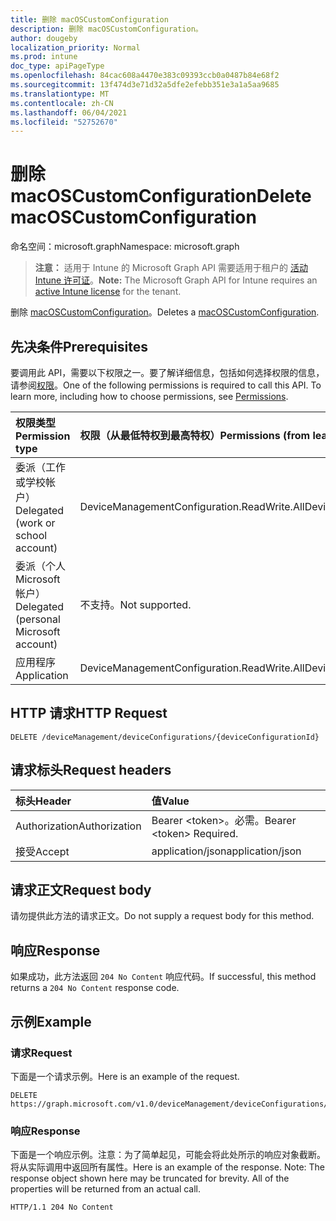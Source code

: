 ```yaml
---
title: 删除 macOSCustomConfiguration
description: 删除 macOSCustomConfiguration。
author: dougeby
localization_priority: Normal
ms.prod: intune
doc_type: apiPageType
ms.openlocfilehash: 84cac608a4470e383c09393ccb0a0487b84e68f2
ms.sourcegitcommit: 13f474d3e71d32a5dfe2efebb351e3a1a5aa9685
ms.translationtype: MT
ms.contentlocale: zh-CN
ms.lasthandoff: 06/04/2021
ms.locfileid: "52752670"
---
```

# <a name="delete-macoscustomconfiguration"></a><span data-ttu-id="bb64c-103">删除 macOSCustomConfiguration</span><span class="sxs-lookup"><span data-stu-id="bb64c-103">Delete macOSCustomConfiguration</span></span>

<span data-ttu-id="bb64c-104">命名空间：microsoft.graph</span><span class="sxs-lookup"><span data-stu-id="bb64c-104">Namespace: microsoft.graph</span></span>

> <span data-ttu-id="bb64c-105">**注意：** 适用于 Intune 的 Microsoft Graph API 需要适用于租户的 [活动 Intune 许可证](https://go.microsoft.com/fwlink/?linkid=839381)。</span><span class="sxs-lookup"><span data-stu-id="bb64c-105">**Note:** The Microsoft Graph API for Intune requires an [active Intune license](https://go.microsoft.com/fwlink/?linkid=839381) for the tenant.</span></span>

<span data-ttu-id="bb64c-106">删除 [macOSCustomConfiguration](../resources/intune-deviceconfig-macoscustomconfiguration.md)。</span><span class="sxs-lookup"><span data-stu-id="bb64c-106">Deletes a [macOSCustomConfiguration](../resources/intune-deviceconfig-macoscustomconfiguration.md).</span></span>

## <a name="prerequisites"></a><span data-ttu-id="bb64c-107">先决条件</span><span class="sxs-lookup"><span data-stu-id="bb64c-107">Prerequisites</span></span>
<span data-ttu-id="bb64c-p101">要调用此 API，需要以下权限之一。要了解详细信息，包括如何选择权限的信息，请参阅[权限](/graph/permissions-reference)。</span><span class="sxs-lookup"><span data-stu-id="bb64c-p101">One of the following permissions is required to call this API. To learn more, including how to choose permissions, see [Permissions](/graph/permissions-reference).</span></span>

|<span data-ttu-id="bb64c-110">权限类型</span><span class="sxs-lookup"><span data-stu-id="bb64c-110">Permission type</span></span>|<span data-ttu-id="bb64c-111">权限（从最低特权到最高特权）</span><span class="sxs-lookup"><span data-stu-id="bb64c-111">Permissions (from least to most privileged)</span></span>|
|:---|:---|
|<span data-ttu-id="bb64c-112">委派（工作或学校帐户）</span><span class="sxs-lookup"><span data-stu-id="bb64c-112">Delegated (work or school account)</span></span>|<span data-ttu-id="bb64c-113">DeviceManagementConfiguration.ReadWrite.All</span><span class="sxs-lookup"><span data-stu-id="bb64c-113">DeviceManagementConfiguration.ReadWrite.All</span></span>|
|<span data-ttu-id="bb64c-114">委派（个人 Microsoft 帐户）</span><span class="sxs-lookup"><span data-stu-id="bb64c-114">Delegated (personal Microsoft account)</span></span>|<span data-ttu-id="bb64c-115">不支持。</span><span class="sxs-lookup"><span data-stu-id="bb64c-115">Not supported.</span></span>|
|<span data-ttu-id="bb64c-116">应用程序</span><span class="sxs-lookup"><span data-stu-id="bb64c-116">Application</span></span>|<span data-ttu-id="bb64c-117">DeviceManagementConfiguration.ReadWrite.All</span><span class="sxs-lookup"><span data-stu-id="bb64c-117">DeviceManagementConfiguration.ReadWrite.All</span></span>|

## <a name="http-request"></a><span data-ttu-id="bb64c-118">HTTP 请求</span><span class="sxs-lookup"><span data-stu-id="bb64c-118">HTTP Request</span></span>
<!-- {
  "blockType": "ignored"
}
-->
``` http
DELETE /deviceManagement/deviceConfigurations/{deviceConfigurationId}
```

## <a name="request-headers"></a><span data-ttu-id="bb64c-119">请求标头</span><span class="sxs-lookup"><span data-stu-id="bb64c-119">Request headers</span></span>
|<span data-ttu-id="bb64c-120">标头</span><span class="sxs-lookup"><span data-stu-id="bb64c-120">Header</span></span>|<span data-ttu-id="bb64c-121">值</span><span class="sxs-lookup"><span data-stu-id="bb64c-121">Value</span></span>|
|:---|:---|
|<span data-ttu-id="bb64c-122">Authorization</span><span class="sxs-lookup"><span data-stu-id="bb64c-122">Authorization</span></span>|<span data-ttu-id="bb64c-123">Bearer &lt;token&gt;。必需。</span><span class="sxs-lookup"><span data-stu-id="bb64c-123">Bearer &lt;token&gt; Required.</span></span>|
|<span data-ttu-id="bb64c-124">接受</span><span class="sxs-lookup"><span data-stu-id="bb64c-124">Accept</span></span>|<span data-ttu-id="bb64c-125">application/json</span><span class="sxs-lookup"><span data-stu-id="bb64c-125">application/json</span></span>|

## <a name="request-body"></a><span data-ttu-id="bb64c-126">请求正文</span><span class="sxs-lookup"><span data-stu-id="bb64c-126">Request body</span></span>
<span data-ttu-id="bb64c-127">请勿提供此方法的请求正文。</span><span class="sxs-lookup"><span data-stu-id="bb64c-127">Do not supply a request body for this method.</span></span>

## <a name="response"></a><span data-ttu-id="bb64c-128">响应</span><span class="sxs-lookup"><span data-stu-id="bb64c-128">Response</span></span>
<span data-ttu-id="bb64c-129">如果成功，此方法返回 `204 No Content` 响应代码。</span><span class="sxs-lookup"><span data-stu-id="bb64c-129">If successful, this method returns a `204 No Content` response code.</span></span>

## <a name="example"></a><span data-ttu-id="bb64c-130">示例</span><span class="sxs-lookup"><span data-stu-id="bb64c-130">Example</span></span>

### <a name="request"></a><span data-ttu-id="bb64c-131">请求</span><span class="sxs-lookup"><span data-stu-id="bb64c-131">Request</span></span>
<span data-ttu-id="bb64c-132">下面是一个请求示例。</span><span class="sxs-lookup"><span data-stu-id="bb64c-132">Here is an example of the request.</span></span>
``` http
DELETE https://graph.microsoft.com/v1.0/deviceManagement/deviceConfigurations/{deviceConfigurationId}
```

### <a name="response"></a><span data-ttu-id="bb64c-133">响应</span><span class="sxs-lookup"><span data-stu-id="bb64c-133">Response</span></span>
<span data-ttu-id="bb64c-p102">下面是一个响应示例。注意：为了简单起见，可能会将此处所示的响应对象截断。将从实际调用中返回所有属性。</span><span class="sxs-lookup"><span data-stu-id="bb64c-p102">Here is an example of the response. Note: The response object shown here may be truncated for brevity. All of the properties will be returned from an actual call.</span></span>
``` http
HTTP/1.1 204 No Content
```





